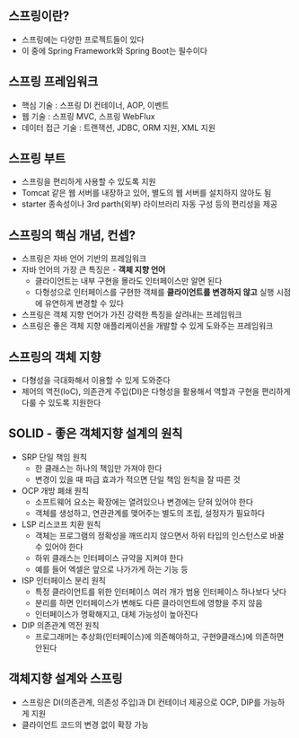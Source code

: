 ## 스프링이란?
- 스프링에는 다양한 프로젝트들이 있다
- 이 중에 Spring Framework와 Spring Boot는 필수이다

## 스프링 프레임워크
- 핵심 기술 : 스프링 DI 컨테이너, AOP, 이벤트
- 웹 기술 : 스프링 MVC, 스프링 WebFlux
- 데이터 접근 기술 : 트랜잭션, JDBC, ORM 지원, XML 지원

## 스프링 부트
- 스프링을 편리하게 사용할 수 있도록 지원
- Tomcat 같은 웹 서버를 내장하고 있어, 별도의 웹 서버를 설치하지 않아도 됨
- starter 종속성이나 3rd parth(외부) 라이브러리 자동 구성 등의 편리성을 제공

## 스프링의 핵심 개념, 컨셉?
- 스프링은 자바 언어 기반의 프레임워크
- 자바 언어의 가장 큰 특징은 - __객체 지향 언어__
  - 클라이언트는 내부 구현을 몰라도 인터페이스만 알면 된다
  - 다형성으로 인터페이스를 구현한 객체를 __클라이언트를 변경하지 않고__ 실행 시점에 유연하게 변경할 수 있다
- 스프링은 객체 지향 언어가 가진 강력한 특징을 살려내는 프레임워크
- 스프링은 좋은 객체 지향 애플리케이션을 개발할 수 있게 도와주는 프레임워크

## 스프링의 객체 지향
- 다형성을 극대화해서 이용할 수 있게 도와준다
- 제어의 역전(IoC), 의존관게 주입(DI)은 다형성을 활용해서 역할과 구현을 편리하게 다룰 수 있도록 지원한다

## SOLID - 좋은 객체지향 설계의 원칙
- SRP 단일 책임 원칙
  - 한 클래스는 하나의 책임만 가져야 한다
  - 변경이 있을 때 파급 효과가 적으면 단일 책임 원칙을 잘 따른 것
- OCP 개방 폐쇄 원칙
  - 소프트웨어 요소는 확장에는 열려있으나 변경에는 닫혀 있어야 한다
  - 객체를 생성하고, 연관관계를 맺어주는 별도의 조립, 설정자가 필요하다
- LSP 리스코프 치환 원칙
  - 객체는 프로그램의 정확성을 깨뜨리지 않으면서 하위 타입의 인스턴스로 바꿀 수 있어야 한다
  - 하위 클래스는 인터페이스 규약을 지켜야 한다
  - 예를 들어 엑셀은 앞으로 나가가게 하는 기능 등
- ISP 인터페이스 분리 원칙
  - 특정 클라이언트를 위한 인터페이스 여러 개가 범용 인터페이스 하나보다 낫다
  - 분리를 하면 인터페이스가 변해도 다른 클라이언트에 영향을 주지 않음
  - 인터페이스가 명확해지고, 대체 가능성이 높아진다
- DIP 의존관계 역전 원칙
  - 프로그래머는 추상화(인터페이스)에 의존해야하고, 구현9클래스)에 의존하면 안된다

## 객체지향 설계와 스프링
- 스프링은 DI(의존관계, 의존성 주입)과 DI 컨테이너 제공으로 OCP, DIP를 가능하게 지원
- 클라이언트 코드의 변경 없이 확장 가능
